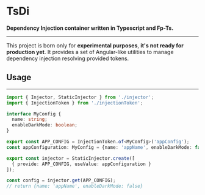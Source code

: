 

# TsDi
**Dependency Injection container written in Typescript and Fp-Ts.** 

--- 

This project is born only for **experimental purposes**, **it's not ready for production yet**.
It provides a set of Angular-like utilities to manage dependency injection resolving provided tokens.

[comment]: <> (## Table of contents)

[comment]: <> (1. [Usage]&#40;#usage&#41;)

## Usage

---

```ts
import { Injector, StaticInjector } from './injector';
import { InjectionToken } from './injectionToken';

interface MyConfig {
  name: string;
  enableDarkMode: boolean;
}

export const APP_CONFIG = InjectionToken.of<MyConfig>('appConfig');
const appConfiguration: MyConfig = {name: 'appName', enableDarkMode: false}

export const injector = StaticInjector.create([
  { provide: APP_CONFIG, useValue: appConfiguration }
]);

const config = injector.get(APP_CONFIG);
// return {name: 'appName', enableDarkMode: false}
```

